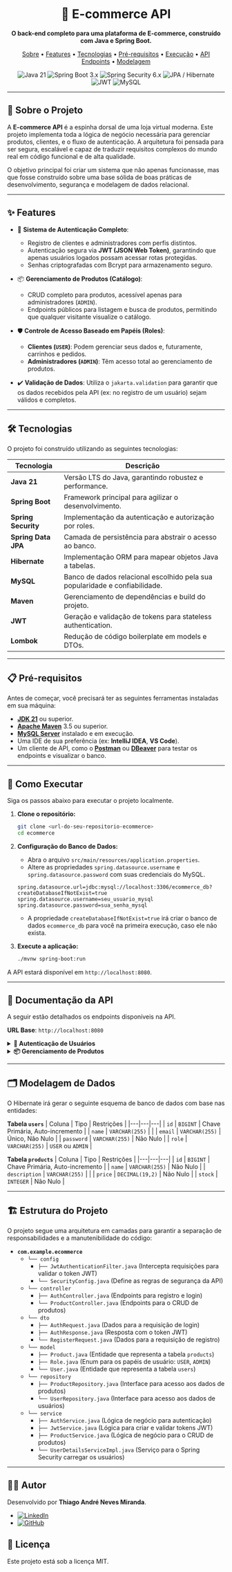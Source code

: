 <div align="center">

<h1 align="center">🛒 E-commerce API</h1>

<p align="center">
  <strong>O back-end completo para uma plataforma de E-commerce, construído com Java e Spring Boot.</strong>
</p>

<p align="center">
  <a href="#-sobre-o-projeto">Sobre</a> •
  <a href="#-features">Features</a> •
  <a href="#-tecnologias">Tecnologias</a> •
  <a href="#-pré-requisitos">Pré-requisitos</a> •
  <a href="#-como-executar">Execução</a> •
  <a href="#-documentação-da-api">API Endpoints</a> •
  <a href="#-modelagem-de-dados">Modelagem</a>
</p>

<p align="center">
    <img src="https://img.shields.io/badge/Java-21-blue?logo=java&logoColor=white" alt="Java 21">
    <img src="https://img.shields.io/badge/Spring_Boot-3.x-brightgreen?logo=spring-boot&logoColor=white" alt="Spring Boot 3.x">
    <img src="https://img.shields.io/badge/Spring_Security-6.x-blue?logo=spring-security&logoColor=white" alt="Spring Security 6.x">
    <img src="https://img.shields.io/badge/JPA_/_Hibernate-Data-orange?logo=hibernate&logoColor=white" alt="JPA / Hibernate">
    <img src="https://img.shields.io/badge/JWT-Authentication-purple?logo=json-web-tokens&logoColor=white" alt="JWT">
    <img src="https://img.shields.io/badge/MySQL-Database-blue?logo=mysql&logoColor=white" alt="MySQL">
</p>

</div>

---

## 🎯 Sobre o Projeto

A **E-commerce API** é a espinha dorsal de uma loja virtual moderna. Este projeto implementa toda a lógica de negócio necessária para gerenciar produtos, clientes, e o fluxo de autenticação. A arquitetura foi pensada para ser segura, escalável e capaz de traduzir requisitos complexos do mundo real em código funcional e de alta qualidade.

O objetivo principal foi criar um sistema que não apenas funcionasse, mas que fosse construído sobre uma base sólida de boas práticas de desenvolvimento, segurança e modelagem de dados relacional.

---

## ✨ Features

-   🔐 **Sistema de Autenticação Completo**:
    -   Registro de clientes e administradores com perfis distintos.
    -   Autenticação segura via **JWT (JSON Web Token)**, garantindo que apenas usuários logados possam acessar rotas protegidas.
    -   Senhas criptografadas com Bcrypt para armazenamento seguro.

-   📦 **Gerenciamento de Produtos (Catálogo)**:
    -   CRUD completo para produtos, acessível apenas para administradores (`ADMIN`).
    -   Endpoints públicos para listagem e busca de produtos, permitindo que qualquer visitante visualize o catálogo.

-   🛡️ **Controle de Acesso Baseado em Papéis (Roles)**:
    -   **Clientes (`USER`)**: Podem gerenciar seus dados e, futuramente, carrinhos e pedidos.
    -   **Administradores (`ADMIN`)**: Têm acesso total ao gerenciamento de produtos.

-   ✔️ **Validação de Dados**: Utiliza o `jakarta.validation` para garantir que os dados recebidos pela API (ex: no registro de um usuário) sejam válidos e completos.

---

## 🛠️ Tecnologias

O projeto foi construído utilizando as seguintes tecnologias:

| Tecnologia         | Descrição                                         |
| ------------------ | --------------------------------------------------- |
| **Java 21** | Versão LTS do Java, garantindo robustez e performance.                  |
| **Spring Boot** | Framework principal para agilizar o desenvolvimento.      |
| **Spring Security**| Implementação da autenticação e autorização por roles.      |
| **Spring Data JPA**| Camada de persistência para abstrair o acesso ao banco.                    |
| **Hibernate** | Implementação ORM para mapear objetos Java a tabelas.               |
| **MySQL** | Banco de dados relacional escolhido pela sua popularidade e confiabilidade.               |
| **Maven** | Gerenciamento de dependências e build do projeto.   |
| **JWT** | Geração e validação de tokens para stateless authentication.          |
| **Lombok** | Redução de código boilerplate em models e DTOs.     |

---

## 📋 Pré-requisitos

Antes de começar, você precisará ter as seguintes ferramentas instaladas em sua máquina:
-   [**JDK 21**](https://www.oracle.com/java/technologies/downloads/#java21) ou superior.
-   [**Apache Maven**](https://maven.apache.org/download.cgi) 3.5 ou superior.
-   [**MySQL Server**](https://dev.mysql.com/downloads/mysql/) instalado e em execução.
-   Uma IDE de sua preferência (ex: **IntelliJ IDEA**, **VS Code**).
-   Um cliente de API, como o **[Postman](https://www.postman.com/downloads/)** ou **[DBeaver](https://dbeaver.io/)** para testar os endpoints e visualizar o banco.

---

## 🚀 Como Executar

Siga os passos abaixo para executar o projeto localmente.

1.  **Clone o repositório:**
    ```bash
    git clone <url-do-seu-repositorio-ecommerce>
    cd ecommerce
    ```

2.  **Configuração do Banco de Dados:**
    -   Abra o arquivo `src/main/resources/application.properties`.
    -   Altere as propriedades `spring.datasource.username` e `spring.datasource.password` com suas credenciais do MySQL.
    ```properties
    spring.datasource.url=jdbc:mysql://localhost:3306/ecommerce_db?createDatabaseIfNotExist=true
    spring.datasource.username=seu_usuario_mysql
    spring.datasource.password=sua_senha_mysql
    ```
    - A propriedade `createDatabaseIfNotExist=true` irá criar o banco de dados `ecommerce_db` para você na primeira execução, caso ele não exista.

3.  **Execute a aplicação:**
    ```bash
    ./mvnw spring-boot:run
    ```

A API estará disponível em `http://localhost:8080`.

---

## 📖 Documentação da API

A seguir estão detalhados os endpoints disponíveis na API.

**URL Base**: `http://localhost:8080`

<details>
<summary><strong>🔑 Autenticação de Usuários</strong></summary>

#### 1. Registrar um Novo Usuário
-   **Método**: `POST`
-   **Endpoint**: `/auth/register`
-   **Descrição**: Cria um novo usuário (`USER` ou `ADMIN`).
-   **Corpo da Requisição (`JSON`):**
    ```json
    {
      "name": "Nome do Usuário",
      "email": "usuario@email.com",
      "password": "senha_forte",
      "role": "USER"
    }
    ```
-   **Resposta de Sucesso (200 OK):** Retorna o token JWT para o usuário recém-criado.
    ```json
    {
      "token": "eyJhbGciOiJIUzI1NiJ9..."
    }
    ```

#### 2. Autenticar um Usuário (Login)
-   **Método**: `POST`
-   **Endpoint**: `/auth/login`
-   **Descrição**: Autentica um usuário e retorna um token JWT.
-   **Corpo da Requisição (`JSON`):**
    ```json
    {
      "email": "usuario@email.com",
      "password": "senha_forte"
    }
    ```
-   **Resposta de Sucesso (200 OK):**
    ```json
    {
      "token": "eyJhbGciOiJIUzI1NiJ9..."
    }
    ```
</details>

<details>
<summary><strong>📦 Gerenciamento de Produtos</strong></summary>

#### 3. Listar Todos os Produtos
-   **Método**: `GET`
-   **Endpoint**: `/products`
-   **Acesso**: Público.
-   **Resposta de Sucesso (200 OK):** Retorna uma lista com todos os produtos.

#### 4. Buscar um Produto por ID
-   **Método**: `GET`
-   **Endpoint**: `/products/{id}`
-   **Acesso**: Público.
-   **Resposta de Sucesso (200 OK):** Retorna o produto correspondente ao `id`.

#### 5. Criar um Novo Produto
-   **Método**: `POST`
-   **Endpoint**: `/products`
-   **Acesso**: Requer autenticação de `ADMIN`.
-   **Header**: `Authorization: Bearer <seu_token_jwt>`
-   **Corpo da Requisição (`JSON`):**
    ```json
    {
        "name": "Notebook Gamer",
        "description": "Notebook com placa de vídeo dedicada.",
        "price": 8999.90,
        "stock": 25
    }
    ```

#### 6. Atualizar um Produto
-   **Método**: `PUT`
-   **Endpoint**: `/products/{id}`
-   **Acesso**: Requer autenticação de `ADMIN`.
-   **Header**: `Authorization: Bearer <seu_token_jwt>`
-   **Corpo da Requisição (`JSON`):** Mesmo formato da criação.

#### 7. Deletar um Produto
-   **Método**: `DELETE`
-   **Endpoint**: `/products/{id}`
-   **Acesso**: Requer autenticação de `ADMIN`.
-   **Header**: `Authorization: Bearer <seu_token_jwt>`
-   **Resposta de Sucesso (204 No Content):** Corpo da resposta vazio.

</details>

---

## 🗂️ Modelagem de Dados

O Hibernate irá gerar o seguinte esquema de banco de dados com base nas entidades:

**Tabela `users`**
| Coluna | Tipo | Restrições |
|---|---|---|
| `id` | `BIGINT` | Chave Primária, Auto-incremento |
| `name` | `VARCHAR(255)` | |
| `email` | `VARCHAR(255)` | Único, Não Nulo |
| `password` | `VARCHAR(255)` | Não Nulo |
| `role` | `VARCHAR(255)` | `USER` ou `ADMIN` |

**Tabela `products`**
| Coluna | Tipo | Restrições |
|---|---|---|
| `id` | `BIGINT` | Chave Primária, Auto-incremento |
| `name` | `VARCHAR(255)` | Não Nulo |
| `description` | `VARCHAR(255)` | |
| `price` | `DECIMAL(19,2)` | Não Nulo |
| `stock` | `INTEGER` | Não Nulo |

---

## 🏗️ Estrutura do Projeto

O projeto segue uma arquitetura em camadas para garantir a separação de responsabilidades e a manutenibilidade do código:

* **`com.example.ecommerce`**
    * `└── config`
        * `├── JwtAuthenticationFilter.java` (Intercepta requisições para validar o token JWT)
        * `└── SecurityConfig.java` (Define as regras de segurança da API)
    * `└── controller`
        * `├── AuthController.java` (Endpoints para registro e login)
        * `└── ProductController.java` (Endpoints para o CRUD de produtos)
    * `└── dto`
        * `├── AuthRequest.java` (Dados para a requisição de login)
        * `├── AuthResponse.java` (Resposta com o token JWT)
        * `└── RegisterRequest.java` (Dados para a requisição de registro)
    * `└── model`
        * `├── Product.java` (Entidade que representa a tabela `products`)
        * `├── Role.java` (Enum para os papéis de usuário: `USER`, `ADMIN`)
        * `└── User.java` (Entidade que representa a tabela `users`)
    * `└── repository`
        * `├── ProductRepository.java` (Interface para acesso aos dados de produtos)
        * `└── UserRepository.java` (Interface para acesso aos dados de usuários)
    * `└── service`
        * `├── AuthService.java` (Lógica de negócio para autenticação)
        * `├── JwtService.java` (Lógica para criar e validar tokens JWT)
        * `├── ProductService.java` (Lógica de negócio para o CRUD de produtos)
        * `└── UserDetailsServiceImpl.java` (Serviço para o Spring Security carregar os usuários)

---

## 👨‍💻 Autor

Desenvolvido por **Thiago André Neves Miranda**.

-   [![LinkedIn](https://img.shields.io/badge/LinkedIn-0A66C2?style=for-the-badge&logo=linkedin&logoColor=white)](https://www.linkedin.com/in/tanm-dev/)
-   [![GitHub](https://img.shields.io/badge/GitHub-181717?style=for-the-badge&logo=github&logoColor=white)](https://github.com/[SEU-USUARIO-GITHUB])

## 📄 Licença

Este projeto está sob a licença MIT.
     

